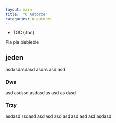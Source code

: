 ```yaml
---
layout: main
title:  "O Autorze"
categories: o-autorze
---
```


* TOC
{:toc}

Pla pla blebleble

## jeden

asdasdasdasd
asdas asd asd 

### Dwa

asd asdasd  asdasd as asd 
as dasd

### Trzy

asdasd  asdasd asd asd asd asd asd asd asd asdasd
